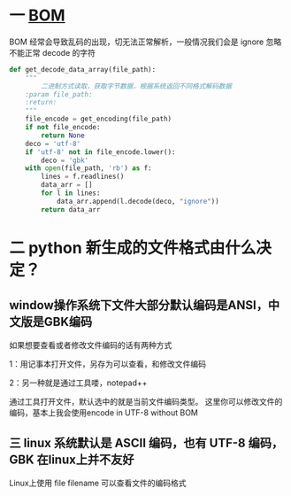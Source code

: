 # 一 [BOM](https://www.cnblogs.com/findumars/p/3620078.html)

BOM 经常会导致乱码的出现，切无法正常解析，一般情况我们会是 ignore 忽略不能正常 decode 的字符

```py
def get_decode_data_array(file_path):
    """
        二进制方式读取，获取字节数据，根据系统返回不同格式解码数据
    :param file_path:
    :return:
    """
    file_encode = get_encoding(file_path)
    if not file_encode:
        return None
    deco = 'utf-8'
    if 'utf-8' not in file_encode.lower():
        deco = 'gbk'
    with open(file_path, 'rb') as f:
        lines = f.readlines()
        data_arr = []
        for l in lines:
            data_arr.append(l.decode(deco, "ignore"))
        return data_arr
```

# 二 python 新生成的文件格式由什么决定？

## window操作系统下文件大部分默认编码是ANSI，中文版是GBK编码

如果想要查看或者修改文件编码的话有两种方式

1：用记事本打开文件，另存为可以查看，和修改文件编码

2：另一种就是通过工具喽，notepad++

通过工具打开文件，默认选中的就是当前文件编码类型。
这里你可以修改文件的编码，基本上我会使用encode in UTF-8 without BOM

## 三 linux 系统默认是 ASCII 编码，也有 UTF-8 编码，GBK 在linux上并不友好

Linux上使用 file filename 可以查看文件的编码格式
